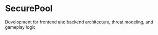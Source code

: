 # SecurePool
Development for frontend and backend architecture, threat modeling, and gameplay logic

